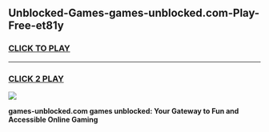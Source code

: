 
## Unblocked-Games-games-unblocked.com-Play-Free-et81y
<h3>
<a href="https://premium76.site?title=games-unblocked.com&ref=15A">CLICK TO PLAY</a></h3>
<hr>

<h3>
<a href="https://premium76.site?title=games-unblocked.com&ref=15A">CLICK 2 PLAY</a>
  
</h3>

<a href="https://premium76.site?title=games-unblocked.com&ref=15A"><img src="https://clearcache.store/games.png"></a>


**games-unblocked.com games unblocked: Your Gateway to Fun and Accessible Online Gaming**
